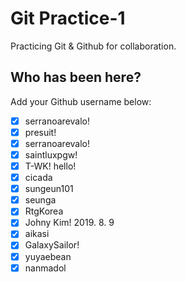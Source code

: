 # Git Practice-1

Practicing Git &amp; Github for collaboration.

## Who has been here?

Add your Github username below:

- [x] serranoarevalo!
- [x] presuit!
- [x] serranoarevalo!
- [x] saintluxpgw!
- [x] T-WK! hello!
- [x] cicada
- [x] sungeun101
- [x] seunga 
- [x] RtgKorea
- [x] Johny Kim! 2019. 8. 9
- [x] aikasi
- [x] GalaxySailor!
- [x] yuyaebean
- [x] nanmadol
